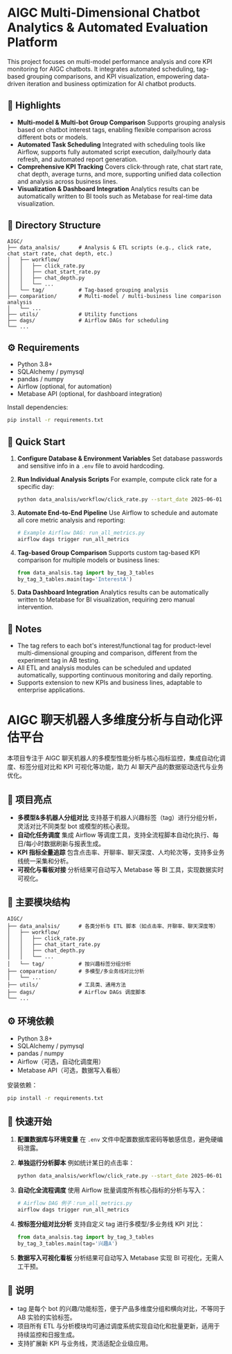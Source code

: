 
# AIGC Multi-Dimensional Chatbot Analytics & Automated Evaluation Platform

This project focuses on multi-model performance analysis and core KPI monitoring for AIGC chatbots. It integrates automated scheduling, tag-based grouping comparisons, and KPI visualization, empowering data-driven iteration and business optimization for AI chatbot products.

## 🌟 Highlights

* **Multi-model & Multi-bot Group Comparison**
  Supports grouping analysis based on chatbot interest tags, enabling flexible comparison across different bots or models.
* **Automated Task Scheduling**
  Integrated with scheduling tools like Airflow, supports fully automated script execution, daily/hourly data refresh, and automated report generation.
* **Comprehensive KPI Tracking**
  Covers click-through rate, chat start rate, chat depth, average turns, and more, supporting unified data collection and analysis across business lines.
* **Visualization & Dashboard Integration**
  Analytics results can be automatically written to BI tools such as Metabase for real-time data visualization.

## 📂 Directory Structure

```
AIGC/
├── data_analsis/      # Analysis & ETL scripts (e.g., click rate, chat start rate, chat depth, etc.)
│   ├── workflow/
│   │   ├── click_rate.py
│   │   ├── chat_start_rate.py
│   │   ├── chat_depth.py
│   │   └── ...
│   └── tag/           # Tag-based grouping analysis
├── comparation/       # Multi-model / multi-business line comparison analysis
│   └── ...
├── utils/             # Utility functions
├── dags/              # Airflow DAGs for scheduling
└── ...
```

## ⚙️ Requirements

* Python 3.8+
* SQLAlchemy / pymysql
* pandas / numpy
* Airflow (optional, for automation)
* Metabase API (optional, for dashboard integration)

Install dependencies:

```bash
pip install -r requirements.txt
```

## 🚀 Quick Start

1. **Configure Database & Environment Variables**
   Set database passwords and sensitive info in a `.env` file to avoid hardcoding.

2. **Run Individual Analysis Scripts**
   For example, compute click rate for a specific day:

   ```bash
   python data_analsis/workflow/click_rate.py --start_date 2025-06-01 --end_date 2025-06-01
   ```

3. **Automate End-to-End Pipeline**
   Use Airflow to schedule and automate all core metric analysis and reporting:

   ```bash
   # Example Airflow DAG: run_all_metrics.py
   airflow dags trigger run_all_metrics
   ```

4. **Tag-based Group Comparison**
   Supports custom tag-based KPI comparison for multiple models or business lines:

   ```python
   from data_analsis.tag import by_tag_3_tables
   by_tag_3_tables.main(tag='InterestA')
   ```

5. **Data Dashboard Integration**
   Analytics results can be automatically written to Metabase for BI visualization, requiring zero manual intervention.

## 📝 Notes

* The tag refers to each bot's interest/functional tag for product-level multi-dimensional grouping and comparison, different from the experiment tag in AB testing.
* All ETL and analysis modules can be scheduled and updated automatically, supporting continuous monitoring and daily reporting.
* Supports extension to new KPIs and business lines, adaptable to enterprise applications.







# AIGC 聊天机器人多维度分析与自动化评估平台

本项目专注于 AIGC 聊天机器人的多模型性能分析与核心指标监控，集成自动化调度、标签分组对比和 KPI 可视化等功能，助力 AI 聊天产品的数据驱动迭代与业务优化。

## 🌟 项目亮点

* **多模型&多机器人分组对比**
  支持基于机器人兴趣标签（tag）进行分组分析，灵活对比不同类型 bot 或模型的核心表现。
* **自动化任务调度**
  集成 Airflow 等调度工具，支持全流程脚本自动化执行、每日/每小时数据刷新与报表生成。
* **KPI 指标全量追踪**
  包含点击率、开聊率、聊天深度、人均轮次等，支持多业务线统一采集和分析。
* **可视化与看板对接**
  分析结果可自动写入 Metabase 等 BI 工具，实现数据实时可视化。

## 📂 主要模块结构

```
AIGC/
├── data_analsis/      # 各类分析与 ETL 脚本（如点击率、开聊率、聊天深度等）
│   ├── workflow/
│   │   ├── click_rate.py
│   │   ├── chat_start_rate.py
│   │   ├── chat_depth.py
│   │   └── ...
│   └── tag/           # 按兴趣标签分组分析
├── comparation/       # 多模型/多业务线对比分析
│   └── ...
├── utils/             # 工具类、通用方法
├── dags/              # Airflow DAGs 调度脚本
└── ...
```

## ⚙️ 环境依赖

* Python 3.8+
* SQLAlchemy / pymysql
* pandas / numpy
* Airflow（可选，自动化调度用）
* Metabase API（可选，数据写入看板）

安装依赖：

```bash
pip install -r requirements.txt
```

## 🚀 快速开始

1. **配置数据库与环境变量**
   在 `.env` 文件中配置数据库密码等敏感信息，避免硬编码泄露。

2. **单独运行分析脚本**
   例如统计某日的点击率：

   ```bash
   python data_analsis/workflow/click_rate.py --start_date 2025-06-01 --end_date 2025-06-01
   ```

3. **自动化全流程调度**
   使用 Airflow 批量调度所有核心指标的分析与写入：

   ```bash
   # Airflow DAG 例子：run_all_metrics.py
   airflow dags trigger run_all_metrics
   ```

4. **按标签分组对比分析**
   支持自定义 tag 进行多模型/多业务线 KPI 对比：

   ```python
   from data_analsis.tag import by_tag_3_tables
   by_tag_3_tables.main(tag='兴趣A')
   ```

5. **数据写入可视化看板**
   分析结果可自动写入 Metabase 实现 BI 可视化，无需人工干预。

## 📝 说明

* tag 是每个 bot 的兴趣/功能标签，便于产品多维度分组和横向对比，不等同于 AB 实验的实验标签。
* 项目所有 ETL 与分析模块均可通过调度系统实现自动化和批量更新，适用于持续监控和日报生成。
* 支持扩展新 KPI 与业务线，灵活适配企业级应用。
